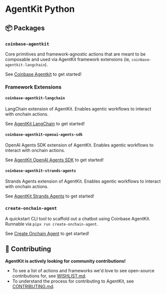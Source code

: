 # AgentKit Python

## 📦 Packages

### `coinbase-agentkit`

Core primitives and framework-agnostic actions that are meant to be composable and used via AgentKit framework extensions (ie, `coinbase-agentkit-langchain`).

See [Coinbase Agentkit](./coinbase-agentkit/README.md) to get started!

### Framework Extensions

#### `coinbase-agentkit-langchain`

LangChain extension of AgentKit. Enables agentic workflows to interact with onchain actions.

See [AgentKit LangChain](./framework-extensions/langchain/README.md) to get started!

#### `coinbase-agentkit-openai-agents-sdk`

OpenAI Agents SDK extension of AgentKit. Enables agentic workflows to interact with onchain actions.

See [AgentKit OpenAI Agents SDK](./framework-extensions/openai-agents-sdk/README.md) to get started!

#### `coinbase-agentkit-strands-agents`

Strands Agents extension of AgentKit. Enables agentic workflows to interact with onchain actions.

See [AgentKit Strands Agents](./framework-extensions/strands-agents/README.md) to get started!

### `create-onchain-agent`

A quickstart CLI tool to scaffold out a chatbot using Coinbase AgentKit. Runnable via `pipx run create-onchain-agent`.

See [Create Onchain Agent](./create-onchain-agent/README.md) to get started!

## 🤝 Contributing

**AgentKit is actively looking for community contributions!**

- To see a list of actions and frameworks we'd love to see open-source contributions for, see [WISHLIST.md](../WISHLIST.md).
- To understand the process for contributing to AgentKit, see [CONTRIBUTING.md](../CONTRIBUTING.md).
